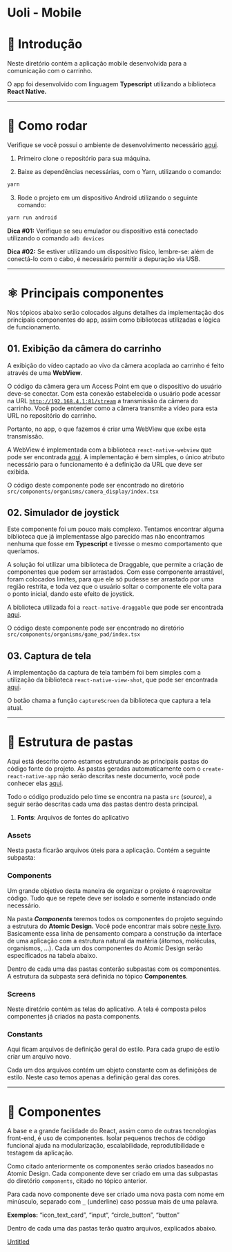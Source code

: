 # Uoli - Mobile

# 👋 Introdução

Neste diretório contém a aplicação mobile desenvolvida para a comunicação com o carrinho.

O app foi desenvolvido com linguagem **Typescript** utilizando a biblioteca **React Native.**

---

# 🚗 Como rodar

Verifique se você possui o ambiente de desenvolvimento necessário [aqui](https://reactnative.dev/docs/environment-setup).

1. Primeiro clone o repositório para sua máquina.

2. Baixe as dependências necessárias, com o Yarn, utilizando o comando:

```bash
yarn
```

3. Rode o projeto em um dispositivo Android utilizando o seguinte comando:

```bash
yarn run android
```

**Dica #01:** Verifique se seu emulador ou dispositivo está conectado utilizando o comando `adb devices`

**Dica #02:** Se estiver utilizando um dispositivo físico, lembre-se: além de conectá-lo com o cabo, é necessário permitir a depuração via USB.

---

# ⚛️ Principais componentes

Nos tópicos abaixo serão colocados alguns detalhes da implementação dos principais componentes do app, assim como bibliotecas utilizadas e lógica de funcionamento.

## 01. Exibição da câmera do carrinho

A exibição do vídeo captado ao vivo da câmera acoplada ao carrinho é feito através de uma **WebView**. 

O código da câmera gera um Access Point em que o dispositivo do usuário deve-se conectar. Com esta conexão estabelecida o usuário pode acessar na URL [`http://192.168.4.1:81/stream`](http://192.168.4.1:81/stream) a transmissão da câmera do carrinho. Você pode entender como a câmera transmite a vídeo para esta URL no repositório do carrinho.

Portanto, no app, o que fazemos é criar uma WebView que exibe esta transmissão. 

A WebView é implementada com a biblioteca `react-native-webview` que pode ser encontrada [aqui](https://github.com/react-native-webview/react-native-webview). A implementação é bem simples, o único atributo necessário para o funcionamento é a definição da URL que deve ser exibida.

O código deste componente pode ser encontrado no diretório `src/components/organisms/camera_display/index.tsx`

## 02. Simulador de joystick

Este componente foi um pouco mais complexo. Tentamos encontrar alguma biblioteca que já implementasse algo parecido mas não encontramos nenhuma que fosse em **Typescript** e tivesse o mesmo comportamento que queríamos.

A solução foi utilizar uma biblioteca de Draggable, que permite a criação de componentes que podem ser arrastados. Com esse componente arrastável, foram colocados limites, para que ele só pudesse ser arrastado por uma região restrita, e toda vez que o usuário soltar o componente ele volta para o ponto inicial, dando este efeito de joystick. 

A biblioteca utilizada foi a `react-native-draggable` que pode ser encontrada [aqui](https://github.com/tongyy/react-native-draggable).

O código deste componente pode ser encontrado no diretório `src/components/organisms/game_pad/index.tsx`

## 03. Captura de tela

A implementação da captura de tela também foi bem simples com a utilização da biblioteca `react-native-view-shot`, que pode ser encontrada [aqui](https://github.com/gre/react-native-view-shot).

O botão chama a função `captureScreen` da biblioteca que captura a tela atual.

---

# 📁 Estrutura de pastas

Aqui está descrito como estamos estruturando as principais pastas do código fonte do projeto. As pastas geradas automaticamente com o `create-react-native-app` não serão descritas neste documento, você pode conhecer elas [aqui](https://medium.com/@menisck/react-native-organizando-o-projeto-20f141d587e4).

Todo o código produzido pelo time se encontra na pasta `src` (*source*), a seguir serão descritas cada uma das pastas dentro desta principal.

1. **Fonts**: Arquivos de fontes do aplicativo

### **Assets**

Nesta pasta ficarão arquivos úteis para a aplicação. Contém a seguinte subpasta:

### **Components**

Um grande objetivo desta maneira de organizar o projeto é reaproveitar código. Tudo que se repete deve ser isolado e somente instanciado onde necessário.

Na pasta ***Components*** teremos todos os componentes do projeto seguindo a estrutura do **Atomic Design.** Você pode encontrar mais sobre [neste livro](https://drive.google.com/file/d/1Ggbgm52L0MQ8UGAmWBlVAD1bPVQjXEOw/view?usp=sharing). Basicamente essa linha de pensamento compara a construção da interface de uma aplicação com a estrutura natural da matéria (átomos, moléculas, organismos, …). Cada um dos componentes do Atomic Design serão especificados na tabela abaixo.

Dentro de cada uma das pastas conterão subpastas com os componentes. A estrutura da subpasta será definida no tópico **Componentes**.

### Screens

Neste diretório contém as telas do aplicativo. A tela é composta pelos componentes já criados na pasta components.

### Constants

Aqui ficam arquivos de definição geral do estilo. Para cada grupo de estilo criar um arquivo novo.

Cada um dos arquivos contém um objeto constante com as definições de estilo. Neste caso temos apenas a definição geral das cores.

---

# 🧩 Componentes

A base e a grande facilidade do React, assim como de outras tecnologias front-end, é uso de componentes. Isolar pequenos trechos de código funcional ajuda na modularização, escalabilidade, reprodutibilidade e testagem da aplicação.

Como citado anteriormente os componentes serão criados baseados no Atomic Design. Cada componente deve ser criado em uma das subpastas do diretório `components`, citado no tópico anterior.

Para cada novo componente deve ser criado uma nova pasta com nome em minúsculo, separado com `_` (underline) caso possua mais de uma palavra.

**Exemplos:** “icon_text_card”, “input“, “circle_button”, “button”

Dentro de cada uma das pastas terão quatro arquivos, explicados abaixo.

[Untitled](https://www.notion.so/14fc771f4c824b7a801031d9ded85032)